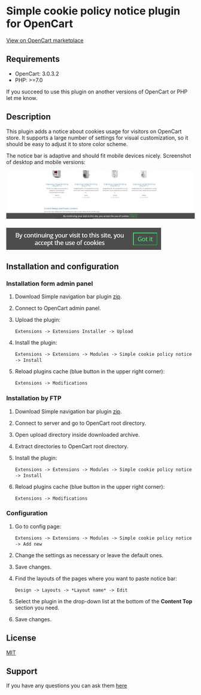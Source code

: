 # Simple cookie policy notice plugin for OpenCart

[View on OpenCart marketplace](https://www.opencart.com/index.php?route=marketplace/extension/info&extension_id=37993)

## Requirements

* OpenCart: 3.0.3.2
* PHP: >=7.0

If you succeed to use this plugin on another versions of OpenCart or PHP let me know.

## Description

This plugin adds a notice about cookies usage for visitors on OpenCart store. It supports a large number of settings for visual customization, so it should be easy to adjust it to store color scheme.

The notice bar is adaptive and should fit mobile devices nicely. Screenshot of desktop and mobile versions:

![Desktop version](./docs/img/desktop.jpg)

![Mobile version](./docs/img/mobile.jpg)

## Installation and configuration

### Installation form admin panel

1. Download Simple navigation bar plugin [zip](./Simple-cookie-policy-notice.ocmod.zip).

2. Connect to OpenCart admin panel.

3. Upload the plugin:

    ```
    Extensions -> Extensions Installer -> Upload
    ```

4. Install the plugin:

    ```
    Extensions -> Extensions -> Modules -> Simple cookie policy notice -> Install
    ```

5. Reload plugins cache (blue button in the upper right corner):

    ```
    Extensions -> Modifications
    ```

### Installation by FTP

1. Download Simple navigation bar plugin [zip](./Simple-cookie-policy-notice.ocmod.zip).

2. Connect to server and go to OpenCart root directory.

3. Open upload directory inside downloaded archive.

4. Extract directories to OpenCart root directory.

5. Install the plugin:

    ```
    Extensions -> Extensions -> Modules -> Simple cookie policy notice -> Install
    ```

5. Reload plugins cache (blue button in the upper right corner):

    ```
    Extensions -> Modifications
    ```

### Configuration

1. Go to config page:

    ```
    Extensions -> Extensions -> Modules -> Simple cookie policy notice -> Add new
    ```

2. Change the settings as necessary or leave the default ones.

3. Save changes.

4. Find the layouts of the pages where you want to paste notice bar:

    ```
    Design -> Layouts -> *Layout name* -> Edit
    ```

5. Select the plugin in the drop-down list at the bottom of the **Content Top** section you need.

6. Save changes.

## License

[MIT](https://github.com/overvis/opencart-plugins/blob/master/LICENSE)

## Support

If you have any questions you can ask them [here](https://github.com/overvis/opencart-plugins/issues)
